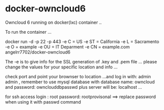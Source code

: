docker-owncloud6
================

Owncloud 6 running on docker(lxc) container ..



To run the container ...

docker run -d -p 22 -p 443 -e C = US
-e ST = California
-e L = Sacramento
-e O = example
-e OU = IT Deparment
-e CN = example.com
angelrr7702/docker-owncloud6



The -e is to give info for the SSL generation of .key and .pem file ... please change the values for your specific location and info ... 

check port and point your brownser to location ...and log in with: admin admin , remember to use mysql database with database name: owncloud and password: ownclouddbpasswd plus server will be: localhost ...

for ssh access login : root password: rootprovisonal ==> replace password when using it with passwd command

